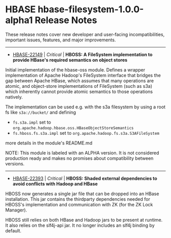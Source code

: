 # HBASE  hbase-filesystem-1.0.0-alpha1 Release Notes

These release notes cover new developer and user-facing incompatibilities, important issues, features, and major improvements.


---

* [HBASE-22149](https://issues.apache.org/jira/browse/HBASE-22149) | *Critical* | **HBOSS: A FileSystem implementation to provide HBase's required semantics on object stores**

<!-- markdown -->

Initial implementation of the hbase-oss module. Defines a wrapper implementation of Apache Hadoop's FileSystem interface that bridges the gap between Apache HBase, which assumes that many operations are atomic, and object-store implementations of FileSystem (such as s3a) which inherently cannot provide atomic semantics to those operations natively.

The implementation can be used e.g. with the s3a filesystem by using a root fs like `s3a://bucket/` and defining

* `fs.s3a.impl`  set to `org.apache.hadoop.hbase.oss.HBaseObjectStoreSemantics`
* `fs.hboss.fs.s3a.impl` set to `org.apache.hadoop.fs.s3a.S3AFileSystem`

more details in the module's README.md

NOTE: This module is labeled with an ALPHA version. It is not considered production ready and makes no promises about compatibility between versions.


---

* [HBASE-22393](https://issues.apache.org/jira/browse/HBASE-22393) | *Critical* | **HBOSS: Shaded external dependencies to avoid conflicts with Hadoop and HBase**

<!-- markdown -->

HBOSS now generates a single jar file that can be dropped into an HBase installation. This jar contains the thirdparty dependencies needed for HBOSS's implementation and communication with ZK (for the ZK Lock Manager).

HBOSS still relies on both HBase and Hadoop jars to be present at runtime. It also relies on the slf4j-api jar. It no longer includes an slf4j binding by default.



